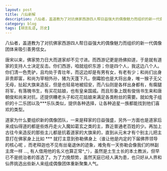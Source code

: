 ```yaml
---
layout: post
title: 八仙新解
description: 八仙者，盖道教为了对抗佛家西游四人帮日益强大的偶像魅力而组织的新一代偶像团体来吸引善男信女
category: blog
tags: [胡言乱语, 历史]
---
```



八仙者，盖道教为了对抗佛家西游四人帮日益强大的偶像魅力而组织的新一代偶像团体来吸引善男信女。

唐宋以来，佛家势力日大而道家却不见寸进。而西游记更是扬佛抑道，于是就有道家的支持人士决定反击。你们西游，咱就组织东游；你是四个人，我这边八个人。你们清一色秃驴，且均处于青壮年，而这边却是有男有女，有老有少；和尚们出身非贵即富，和尚为宰相外孙，猪为天蓬下凡，倒霉脸也是大将出身，唯一猴子无父无母，扯起大旗来造反，但是也轻易地被招安，而八仙则是各样出身都有，有瘸腿将军，有落魄书生，有买花姑娘，也有皇亲国戚。而且形象上既有俊俏书生来和唐朝俊和尚来对抗，还提供糟老头子和花花姑娘来满足各类粉丝的需要。就如鬼子组织的十二乐团以及***乐队类似，提供各种选择，让各种追星一族都能找到他们喜欢的类型。
 
道家为什么要组织新的偶像团队，一来是释家的日益强盛，另外一方面也是道家后来成仙得道的都是些炼丹走火入魔如葛玄之类的主，靠近普通老百姓的少。再加上古往今来造反的那些主儿都是抗着道家的大旗来的，直到从元末才有个别主儿把主意打在佛家身上比如 *** 就打主意到弥勒佛身上（谁让他是内定的下届佛界领导的核心呢 ，而老释迦也不见有丝毫退休的迹象，难免有一天弥勒会像我们的林副主席一样 …, 有人借用他的名义也算正常^_^），虽然是土生土长的本土教派，但早已不是统治者的首选了。为了力挽颓势，虽然天庭已经人满为患，也只好从人界和仙界挑选出些新人来组成偶像团体重新聚集人气。
